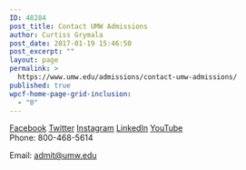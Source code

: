 ```yaml
---
ID: 48284
post_title: Contact UMW Admissions
author: Curtiss Grymala
post_date: 2017-01-19 15:46:50
post_excerpt: ""
layout: page
permalink: >
  https://www.umw.edu/admissions/contact-umw-admissions/
published: true
wpcf-home-page-grid-inclusion:
  - "0"
---
```

<div class="admissions-social-icons"><!--icons-->
<a class="genericon genericon-facebook" href="https://www.facebook.com/UniversityofMaryWashington"><span class="hidden">Facebook</span></a>
<a class="genericon genericon-twitter" href="http://www.twitter.com/umarywash"><span class="hidden">Twitter</span></a>
<a class="genericon genericon-instagram" href="https://instagram.com/uofmarywashington/"><span class="hidden">Instagram</span></a>
<a class="genericon genericon-linkedin-alt" href="https://www.linkedin.com/edu/school?id=19588"><span class="hidden">LinkedIn</span></a>
<a class="genericon genericon-youtube" href="https://www.youtube.com/user/umwedu"><span class="hidden">YouTube</span></a>
</div>
Phone: 800-468-5614

Email: <a href="mailto:admit@umw.edu">admit@umw.edu</a>